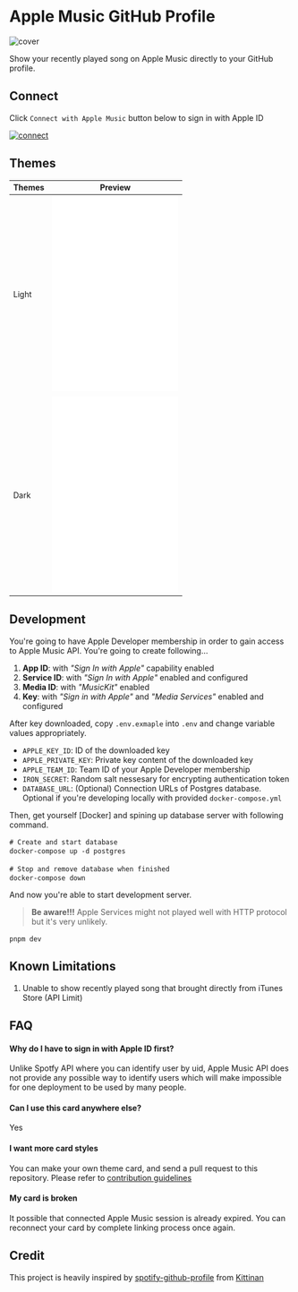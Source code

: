 # Apple Music GitHub Profile

![cover](./img/cover.jpg)

Show your recently played song on Apple Music directly to your GitHub profile.

## Connect

Click `Connect with Apple Music` button below to sign in with Apple ID

[<img alt="connect" src="./img/connect.png" height="42">](https://apple-music-github-profile.rayriffy.com/api/auth/login)

## Themes

| Themes | Preview |
| - | - |
| Light | <img alt="light theme" src="./img/light.svg" height="350" /> |
| Dark | <img alt="dark theme" src="./img/dark.svg" height="350" /> |

## Development

You're going to have Apple Developer membership in order to gain access to Apple Music API. You're going to create following...

1. **App ID**: with _"Sign In with Apple"_ capability enabled
2. **Service ID**: with _"Sign In with Apple"_ enabled and configured
3. **Media ID**: with _"MusicKit"_ enabled
4. **Key**: with _"Sign in with Apple"_ and _"Media Services"_ enabled and configured

After key downloaded, copy `.env.exmaple` into `.env` and change variable values appropriately.

- `APPLE_KEY_ID`: ID of the downloaded key
- `APPLE_PRIVATE_KEY`: Private key content of the downloaded key
- `APPLE_TEAM_ID`: Team ID of your Apple Developer membership
- `IRON_SECRET`: Random salt nessesary for encrypting authentication token
- `DATABASE_URL`: (Optional) Connection URLs of Postgres database. Optional if you're developing locally with provided `docker-compose.yml`

Then, get yourself [Docker] and spining up database server with following command.

```
# Create and start database
docker-compose up -d postgres

# Stop and remove database when finished
docker-compose down
```

And now you're able to start development server.

> **Be aware!!!** Apple Services might not played well with HTTP protocol but it's very unlikely.

```
pnpm dev
```

## Known Limitations

1. Unable to show recently played song that brought directly from iTunes Store (API Limit)

## FAQ

#### Why do I have to sign in with Apple ID first?

Unlike Spotfy API where you can identify user by uid, Apple Music API does not provide any possible way to identify users which will make impossible for one deployment to be used by many people.

#### Can I use this card anywhere else?

Yes

#### I want more card styles

You can make your own theme card, and send a pull request to this repository. Please refer to [contribution guidelines]()

#### My card is broken

It possible that connected Apple Music session is already expired. You can reconnect your card by complete linking process once again.

## Credit

This project is heavily inspired by [spotify-github-profile](https://github.com/kittinan/spotify-github-profile) from [Kittinan](https://github.com/kittinan)
